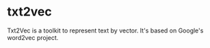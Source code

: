 # txt2vec
Txt2Vec is a toolkit to represent text by vector. It's based on Google's word2vec project.
